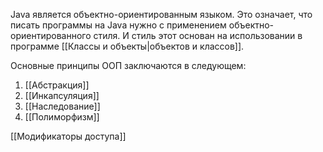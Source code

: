 Java является объектно-ориентированным языком. Это означает, что писать программы на Java нужно с применением объектно-ориентированного стиля. И стиль этот основан на использовании в программе [[Классы и объекты|объектов и классов]].

Основные принципы ООП заключаются в следующем:
1. [[Абстракция]]
2. [[Инкапсуляция]]
3. [[Наследование]]
4. [[Полиморфизм]]

[[Модификаторы доступа]]